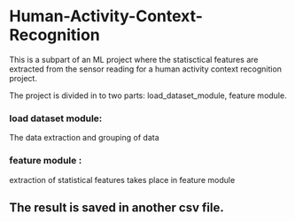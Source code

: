 # Human-Activity-Context-Recognition
This is a subpart of an ML project where the statisctical features are extracted from the sensor reading for a human activity context recognition project.

The project is divided in to two parts: load_dataset_module, feature module.
  ### load dataset module: 
  The data extraction and grouping of data 
  ### feature module : 
  extraction of statistical features takes place in feature module
  
  The result is saved in another csv file.
  ---------------------------------------
  
